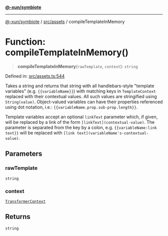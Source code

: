 [**@-xun/symbiote**](../../../README.md)

***

[@-xun/symbiote](../../../README.md) / [src/assets](../README.md) / compileTemplateInMemory

# Function: compileTemplateInMemory()

> **compileTemplateInMemory**(`rawTemplate`, `context`): `string`

Defined in: [src/assets.ts:544](https://github.com/Xunnamius/symbiote/blob/99b7edbb8da48599bbf2df3d7283dc44dcebb760/src/assets.ts#L544)

Takes a string and returns that string with all handlebars-style "template
variables" (e.g. `{{variableName}}`) with matching keys in `TemplateContext`
replaced with their contextual values. All such values are stringified using
`String(value)`. Object-valued variables can have their properties referenced
using dot notation, i.e.: `{{variableName.prop.sub-prop.length}}`.

Template variables accept an optional `linkText` parameter which, if given,
will be replaced by a link of the form `[linkText](contextual-value)`. The
parameter is separated from the key by a colon, e.g. `{{variableName:link
text}}` will be replaced with `[link text](variableName's-contextual-value)`.

## Parameters

### rawTemplate

`string`

### context

[`TransformerContext`](../type-aliases/TransformerContext.md)

## Returns

`string`
